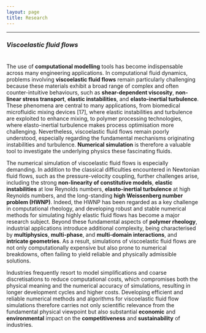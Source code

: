 ```yaml
---
layout: page
title: Research
---
```


---

### _Viscoelastic fluid flows_

<p style="margin-bottom:1cm;"></p>

The use of **computational modelling** tools has become indispensable across many engineering applications. In computational fluid dynamics, problems involving **viscoelastic fluid flows** remain particularly challenging because these materials exhibit a broad range of complex and often counter-intuitive behaviours, such as **shear-dependent viscosity**, **non-linear stress transport**, **elastic instabilities**, and **elasto-inertial turbulence**. These phenomena are central to many applications, from biomedical microfluidic mixing devices [17], where elastic instabilities and turbulence are exploited to enhance mixing, to polymer processing technologies, where elasto-inertial turbulence makes process optimisation more challenging. Nevertheless, viscoelastic fluid flows remain poorly understood, especially regarding the fundamental mechanisms originating instabilities and turbulence. **Numerical simulation** is therefore a valuable tool to investigate the underlying physics these fascinating fluids.

The numerical simulation of viscoelastic fluid flows is especially demanding. In addition to the classical difficulties encountered in Newtonian fluid flows, such as the pressure-velocity coupling, further challenges arise, including the strong **non-linearity of constitutive models**, **elastic instabilities** at low Reynolds numbers, **elasto-inertial turbulence** at high Reynolds numbers, and the long-standing **high Weissenberg number problem (HWNP)**. Indeed, the HWNP has been regarded as a key challenge in computational rheology, and developing robust and stable numerical methods for simulating highly elastic fluid flows has become a major research subject. Beyond these fundamental aspects of **polymer rheology**, industrial applications introduce additional complexity, being characterised by **multiphysics**, **multi-phase**, and **multi-domain interactions**, and **intricate geometries**. As a result, simulations of viscoelastic fluid flows are not only computationally expensive but also prone to numerical breakdowns, often failing to yield reliable and physically admissible solutions.

Industries frequently resort to model simplifications and coarse discretisations to reduce computational costs, which compromises both the physical meaning and the numerical accuracy of simulations, resulting in longer development cycles and higher costs. Developing efficient and reliable numerical methods and algorithms for viscoelastic fluid flow simulations therefore carries not only scientific relevance from the fundamental physical viewpoint but also substantial **economic** and **environmental** impact on the **competitiveness** and **sustainability** of industries.
